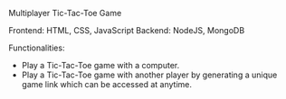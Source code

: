 Multiplayer Tic-Tac-Toe Game

Frontend: HTML, CSS, JavaScript
Backend: NodeJS, MongoDB

Functionalities:
  - Play a Tic-Tac-Toe game with a computer.
  - Play a Tic-Tac-Toe game with another player by generating a unique game link which can be accessed at anytime.
  
